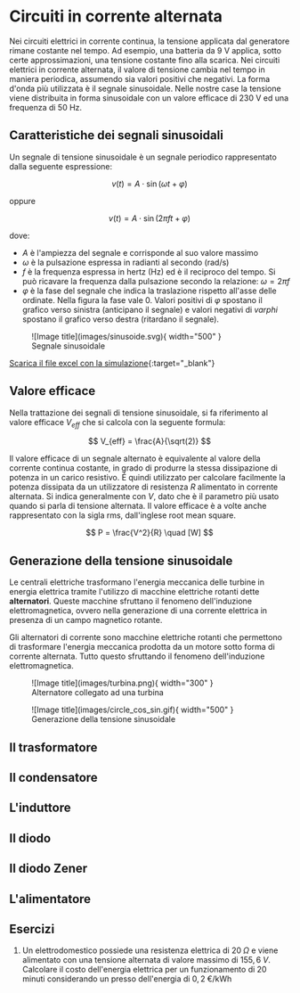 # Circuiti in corrente alternata

Nei circuiti elettrici in corrente continua, la tensione applicata dal generatore rimane costante nel tempo. Ad esempio, una batteria da 9 V applica, sotto certe approssimazioni, una tensione costante fino alla scarica. Nei circuiti elettrici in corrente alternata, il valore di tensione cambia nel tempo in maniera periodica, assumendo sia valori positivi che negativi. La forma d'onda più utilizzata è il segnale sinusoidale. Nelle nostre case la tensione viene distribuita in forma sinusoidale con un valore efficace di 230 V ed una frequenza di 50 Hz.

## Caratteristiche dei segnali sinusoidali

Un segnale di tensione sinusoidale è un segnale periodico rappresentato dalla seguente espressione:

$$ v(t) = A \cdot \sin (\omega t + \varphi) $$

oppure

$$ v(t) = A \cdot \sin (2 \pi f t + \varphi) $$

dove:

- $A$ è l'ampiezza del segnale e corrisponde al suo valore massimo
- $\omega$ è la pulsazione espressa in radianti al secondo (rad/s)
- $f$ è la frequenza espressa in hertz (Hz) ed è il reciproco del tempo. Si può ricavare la frequenza dalla pulsazione secondo la relazione: $\omega = 2 \pi f$
- $\varphi$ è la fase del segnale che indica la traslazione rispetto all'asse delle ordinate. Nella figura la fase vale 0. Valori positivi di $\varphi$ spostano il grafico verso sinistra (anticipano il segnale) e valori negativi di $varphi$ spostano il grafico verso destra (ritardano il segnale).

<figure markdown="span">
  ![Image title](images/sinusoide.svg){ width="500" }
  <figcaption markdown="span">
    Segnale sinusoidale
  </figcaption>
</figure>

[Scarica il file excel con la simulazione](files/sinusoide.xlsx){:target="_blank"}

## Valore efficace

Nella trattazione dei segnali di tensione sinusoidale, si fa riferimento al valore efficace $V_{eff}$ che si calcola con la seguente formula:

$$ V_{eff} = \frac{A}{\sqrt(2)} $$

Il valore efficace di un segnale alternato è equivalente al valore della corrente continua costante, in grado di produrre la stessa dissipazione di potenza in un carico resistivo. É quindi utilizzato per calcolare facilmente la potenza dissipata da un utilizzatore di resistenza $R$ alimentato in corrente alternata. Si indica generalmente con $V$, dato che è il parametro più usato quando si parla di tensione alternata. Il valore efficace è a volte anche rappresentato con la sigla rms, dall'inglese root mean square.


$$ P = \frac{V^2}{R} \quad [W] $$

## Generazione della tensione sinusoidale

Le centrali elettriche trasformano l'energia meccanica delle turbine in energia elettrica tramite l'utilizzo di macchine elettriche rotanti dette **alternatori**. Queste macchine sfruttano il fenomeno dell'induzione elettromagnetica, ovvero nella generazione di una corrente elettrica in presenza di un campo magnetico rotante.

Gli alternatori di corrente sono macchine elettriche rotanti che permettono di trasformare l'energia meccanica prodotta da un motore sotto forma di corrente alternata. Tutto questo sfruttando il fenomeno dell'induzione elettromagnetica.

<figure markdown="span">
  ![Image title](images/turbina.png){ width="300" }
  <figcaption markdown="span">
    Alternatore collegato ad una turbina
  </figcaption>
</figure>


<figure markdown="span">
  ![Image title](images/circle_cos_sin.gif){ width="500" }
  <figcaption markdown="span">
    Generazione della tensione sinusoidale
  </figcaption>
</figure>

## Il trasformatore

## Il condensatore

## L'induttore

## Il diodo

## Il diodo Zener

## L'alimentatore


## Esercizi

1. Un elettrodomestico possiede una resistenza elettrica di $20 \; \Omega$ e viene alimentato con una tensione alternata di valore massimo di $155{,}6 \; V$. Calcolare il costo dell'energia elettrica per un funzionamento di 20 minuti considerando un presso dell'energia di $0{,}2 \; \text{€/kWh}$